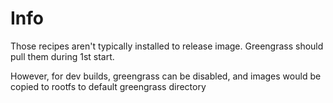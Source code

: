 # Info

Those recipes aren't typically installed to release image. Greengrass should pull them during 1st start.

However, for dev builds, greengrass can be disabled, and images would be copied to rootfs to default greengrass directory

